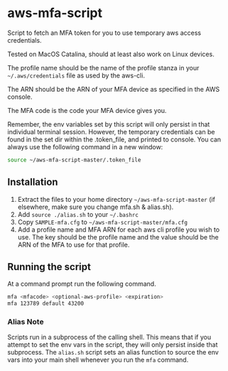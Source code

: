 # aws-mfa-script
Script to fetch an MFA token for you to use temporary aws access credentials.

Tested on MacOS Catalina, should at least also work on Linux devices.

The profile name should be the name of the profile stanza in your 
`~/.aws/credentials` file as used by the aws-cli.

The ARN should be the ARN of your MFA device as specified in the AWS console.

The MFA code is the code your MFA device gives you.

Remember, the env variables set by this script will only persist in that individual terminal session.
However, the temporary credentials can be found in the set dir within the .token_file, and printed to console. You can always use the following command in a new window:   
```bash
source ~/aws-mfa-script-master/.token_file
```

## Installation

 1. Extract the files to your home directory `~/aws-mfa-script-master` (if elsewhere, make sure you change mfa.sh & alias.sh).
 2. Add `source ./alias.sh` to your `~/.bashrc`
 3. Copy `SAMPLE-mfa.cfg` to `~/aws-mfa-script-master/mfa.cfg` 
 4. Add a profile name and MFA ARN for each aws cli profile you wish to use. The key should be the profile name and the value should be the ARN of the MFA to use for that profile.

## Running the script

At a command prompt run the following command.

```bash
mfa <mfacode> <optional-aws-profile> <expiration>
mfa 123789 default 43200
```

### Alias Note

Scripts run in a subprocess of the calling shell.  This means that 
if you attempt to set the env vars in the script, they will only persist
inside that subprocess.  The `alias.sh` script sets an alias function to source the env vars into your main shell whenever you 
run the `mfa` command.
